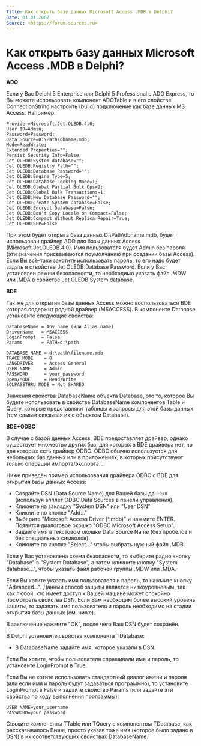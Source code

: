 ```yaml
---
Title: Как открыть базу данных Microsoft Access .MDB в Delphi?
Date: 01.01.2007
Source: <https://forum.sources.ru>
---
```



Как открыть базу данных Microsoft Access .MDB в Delphi?
=======================================================

**ADO**

Если у Вас Delphi 5 Enterprise или Delphi 5 Professional с ADO Express,
то Вы можете использовать компонент ADOTable и в его свойстве
ConnectionString настроить (build) подключение как базе данных MS
Access. Например:

    Provider=Microsoft.Jet.OLEDB.4.0;
    User ID=Admin;
    Password=Password;
    Data Source=D:\Path\dbname.mdb;
    Mode=ReadWrite;
    Extended Properties="";
    Persist Security Info=False;
    Jet OLEDB:System database="";
    Jet OLEDB:Registry Path="";
    Jet OLEDB:Database Password="";
    Jet OLEDB:Engine Type=5;
    Jet OLEDB:Database Locking Mode=1;
    Jet OLEDB:Global Partial Bulk Ops=2;
    Jet OLEDB:Global Bulk Transactions=1;
    Jet OLEDB:New Database Password="";
    Jet OLEDB:Create System Database=False;
    Jet OLEDB:Encrypt Database=False;
    Jet OLEDB:Don't Copy Locale on Compact=False;
    Jet OLEDB:Compact Without Replica Repair=True;
    Jet OLEDB:SFP=False

При этом будет открыта база данных D:\\Path\\dbname.mdb, будет
использован драйвер ADO для базы данных Access
(Microsoft.Jet.OLEDB.4.0). Имя пользователя будет Admin без пароля (эти
значения присваиваются поумолчанию при создании базы Access). Если Вы
всё-таки захотите использовать пароль, то его надо будет задать в
ствойстве Jet OLEDB:Database Password. Если у Вас установлен режим
безопасности, то необходимо указать файл .MDW или .MDA в свойстве Jet
OLEDB:System database.

**BDE**

Так же для открытия базы данных Access можно воспользоваться BDE которая
содержит родной драйвер (MSACCESS). В компоненте Database установите
следующие свойства:

    DatabaseName = Any_name (или Alias_name)
    DriverName   = MSACCESS
    LoginPrompt  = False
    Params       = PATH=d:\path

    DATABASE NAME = d:\path\filename.mdb
    TRACE MODE    = 0
    LANGDRIVER    = Access General
    USER NAME     = Admin
    PASSWORD      = your_password
    Open/MODE     = Read/Write
    SQLPASSTHRU MODE = Not SHARED

Значения свойства DatabaseName объекта Database, это то, которое Вы
будете использовать в свойстве DatabaseName компонентов Table и Query,
которые представляют таблицы и запросы для этой базы данных (тем самым
связывая их с объектом Database).

**BDE+ODBC**

В случае с базой данных Access, BDE предоставляет драйвер, однако
существует множество других баз, для которых в BDE драйвера нет, но для
которых есть драйвер ODBC. ODBC обычно используется для небольших баз
данных или в приложениях, в которых присутствуют только операции
импорта/экспорта...

Ниже приведён пример использования драйвера ODBC с BDE для открытия базы
данных Access:

- Создайте DSN (Data Source Name) для Вашей базы данных (используя апплет
ODBC Data Sources в панели управления).
- Кликните на закладку "System DSN" или "User DSN"
- Кликните по кнопке "Add..."
- Выберите "Microsoft Access Driver (*.mdb)" и нажмите ENTER.
  Появится диалоговое окошко "ODBC Microsoft Access Setup".
- Задайте имя в текстовом окошке Data Source Name
  (без пробелов и без специальных символов).
- Кликните по кнопке "Select..." чтобы выбрать нужный файл .MDB.

Если у Вас установлена схема безопасноти, то выберите радио кнопку
"Database" в "System Database", а затем кликните кнопку "System
database...", чтобы указать файл рабочей группы .MDW или .MDA.

Если Вы хотите указать имя пользователя и пароль, то нажмите кнопку
"Advanced...". Данный способ защиты является низкоуровневым, так как
любой, кто имеет доступ к Вашей машине может спокойно посмотреть
свойства DSN. Если Вам необходим более высокий уровень защиты, то
задавать имя пользователя и пароль необходимо на стадии открытия базы
данных (см. ниже).

В заключение нажмите "OK", после чего Ваш DSN будет сохранён.

В Delphi установите свойства компонента TDatabase:

- В DatabaseName задайте имя, которое указали в DSN.

Если Вы хотите, чтобы пользователя спрашивали имя и пароль, то
установите LoginPrompt в True.

Если Вы не хотите использовать стандартный диалог имени и пароля (или
если имя и пароль будут задаваться программно), то установите
LoginPrompt в False и задайте свойство Params (или задайте эти свойства
по ходу выполнения программы):

    USER NAME=your_username
    PASSWORD=your_password

Свяжите компоненты TTable или TQuery с компонентом TDatabase, как
рассказывалось Выше, просто указав тоже имя (которое было задано в DSN)
в их соответствующих свойствах DatabaseName.

